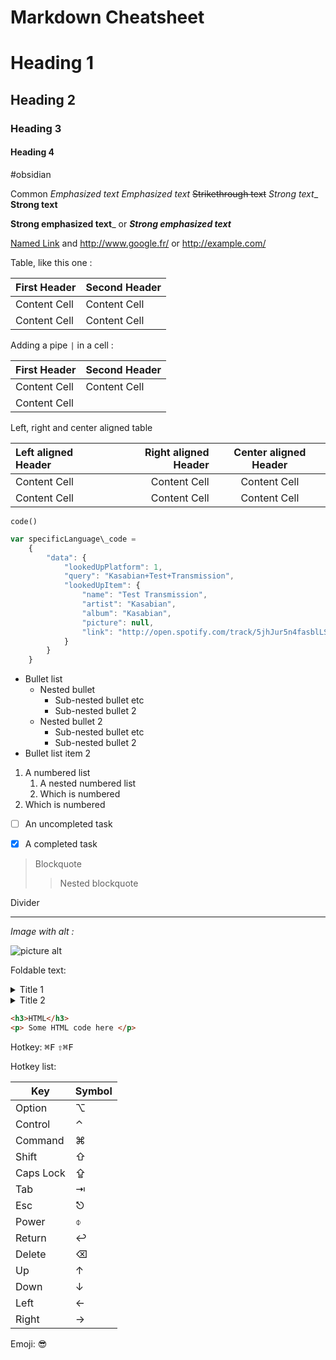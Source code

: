 # Markdown Cheatsheet
# Heading 1
## Heading 2 
### Heading 3 
#### Heading 4 

#obsidian

Common 
_Emphasized text_ 
*Emphasized text*
~~Strikethrough text~~
_Strong text__ **Strong text**

__Strong emphasized text___ or ***Strong emphasized text***

[Named Link](http://www.google.fr/ "Named link title") and http://www.google.fr/ or <http://example.com/>


    
Table, like this one :

First Header  | Second Header
------------- | -------------
Content Cell  | Content Cell
Content Cell  | Content Cell


Adding a pipe `|` in a cell :

First Header  | Second Header
------------- | -------------
Content Cell  | Content Cell
Content Cell  | |


Left, right and center aligned table

Left aligned Header | Right aligned Header | Center aligned Header
| :--- | ---: | :---:
Content Cell  | Content Cell | Content Cell
Content Cell  | Content Cell | Content Cell



`code()`


```javascript
var specificLanguage\_code = 
    {
        "data": {
            "lookedUpPlatform": 1,
            "query": "Kasabian+Test+Transmission",
            "lookedUpItem": {
                "name": "Test Transmission",
                "artist": "Kasabian",
                "album": "Kasabian",
                "picture": null,
                "link": "http://open.spotify.com/track/5jhJur5n4fasblLSCOcrTp"
            }
        }
    }
```

* Bullet list
	* Nested bullet
		* Sub-nested bullet etc
		* Sub-nested bullet 2
	* Nested bullet 2
		* Sub-nested bullet etc
		* Sub-nested bullet 2
* Bullet list item 2


1. A numbered list
    1. A nested numbered list
    2. Which is numbered
2. Which is numbered



- [ ] An uncompleted task
- [x] A completed task


> Blockquote
>> Nested blockquote

Divider
- - - -

_Image with alt :_

![picture alt](http://via.placeholder.com/200x150 "Title is optional")


Foldable text:

<details>
  <summary>Title 1</summary>
  <p>Content 1 Content 1 Content 1 Content 1 Content 1</p>
</details>
<details>
  <summary>Title 2</summary>
  <p>Content 2 Content 2 Content 2 Content 2 Content 2</p>
</details>


```html
<h3>HTML</h3>
<p> Some HTML code here </p>
```

Hotkey:
<kbd>⌘F</kbd>
<kbd>⇧⌘F</kbd>

Hotkey list:

| Key | Symbol |
| --- | --- |
| Option | ⌥ |
| Control | ⌃ |
| Command | ⌘ |
| Shift | ⇧ |
| Caps Lock | ⇪ |
| Tab | ⇥ |
| Esc | ⎋ |
| Power | ⌽ |
| Return | ↩ |
| Delete | ⌫ |
| Up | ↑ |
| Down | ↓ |
| Left | ← |
| Right | → |

Emoji: 😎

